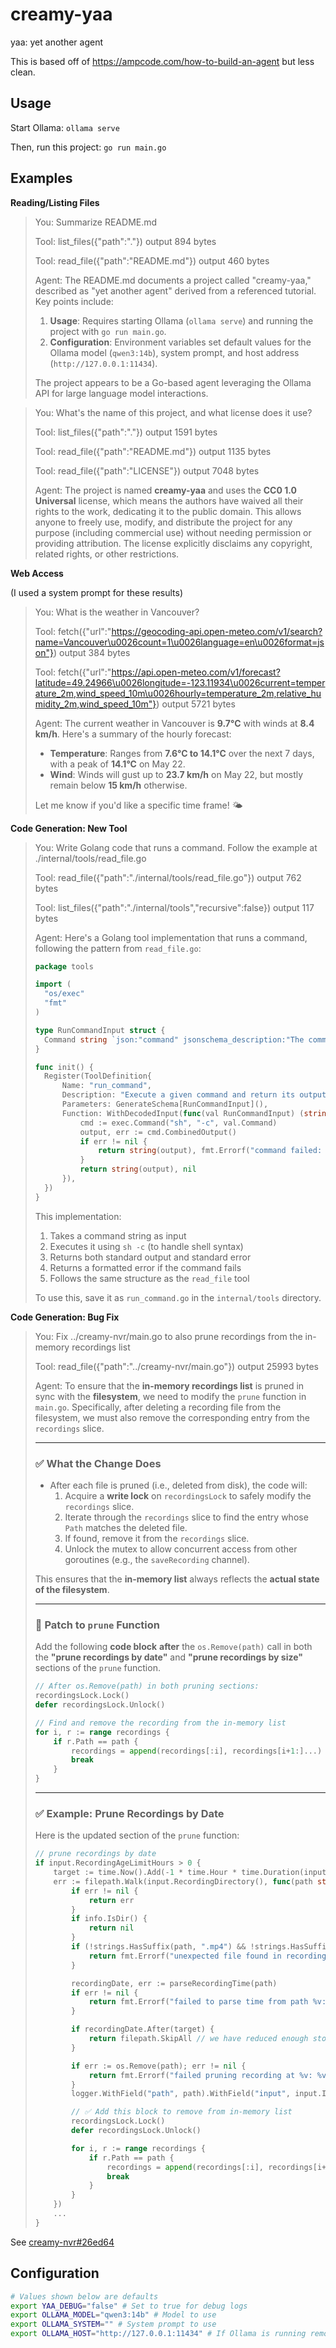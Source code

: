 # creamy-yaa

yaa: yet another agent

This is based off of https://ampcode.com/how-to-build-an-agent but less clean.

## Usage

Start Ollama: `ollama serve`

Then, run this project: `go run main.go`

## Examples

**Reading/Listing Files**

> You: Summarize README.md
>
> Tool: list_files({"path":"."}) output 894 bytes
>
> Tool: read_file({"path":"README.md"}) output 460 bytes
>
> Agent: The README.md documents a project called "creamy-yaa," described as "yet another agent" derived from a referenced tutorial. Key points include:
> 
> 1. **Usage**: Requires starting Ollama (`ollama serve`) and running the project with `go run main.go`.
> 2. **Configuration**: Environment variables set default values for the Ollama model (`qwen3:14b`), system prompt, and host address (`http://127.0.0.1:11434`). 
> 
> The project appears to be a Go-based agent leveraging the Ollama API for large language model interactions.

> You: What's the name of this project, and what license does it use?
>
> Tool: list_files({"path":"."}) output 1591 bytes
>
> Tool: read_file({"path":"README.md"}) output 1135 bytes
>
> Tool: read_file({"path":"LICENSE"}) output 7048 bytes
>
> Agent: The project is named **creamy-yaa** and uses the **CC0 1.0 Universal** license, which means the authors have waived all their rights to the work, dedicating it to the public domain. This allows anyone to freely use, modify, and distribute the project for any purpose (including commercial use) without needing permission or providing attribution. The license explicitly disclaims any copyright, related rights, or other restrictions.

**Web Access**

(I used a system prompt for these results)

> You: What is the weather in Vancouver?
>
> Tool: fetch({"url":"https://geocoding-api.open-meteo.com/v1/search?name=Vancouver\u0026count=1\u0026language=en\u0026format=json"}) output 384 bytes
>
> Tool: fetch({"url":"https://api.open-meteo.com/v1/forecast?latitude=49.24966\u0026longitude=-123.11934\u0026current=temperature_2m,wind_speed_10m\u0026hourly=temperature_2m,relative_humidity_2m,wind_speed_10m"}) output 5721 bytes
>
> Agent: The current weather in Vancouver is **9.7°C** with winds at **8.4 km/h**. Here's a summary of the hourly forecast:
>
> - **Temperature**: Ranges from **7.6°C to 14.1°C** over the next 7 days, with a peak of **14.1°C** on May 22.
> - **Wind**: Winds will gust up to **23.7 km/h** on May 22, but mostly remain below **15 km/h** otherwise.
>
> Let me know if you'd like a specific time frame! 🌤️

**Code Generation: New Tool**

> You: Write Golang code that runs a command. Follow the example at ./internal/tools/read_file.go
>
> Tool: read_file({"path":"./internal/tools/read_file.go"}) output 762 bytes
>
> Tool: list_files({"path":"./internal/tools","recursive":false}) output 117 bytes
>
> Agent: Here's a Golang tool implementation that runs a command, following the pattern from `read_file.go`:
>
> ```go
> package tools
>
> import (
> 	"os/exec"
> 	"fmt"
> )
>
> type RunCommandInput struct {
> 	Command string `json:"command" jsonschema_description:"The command to execute."`
> }
>
> func init() {
> 	Register(ToolDefinition{
> 		Name: "run_command",
> 		Description: "Execute a given command and return its output.",
> 		Parameters: GenerateSchema[RunCommandInput](),
> 		Function: WithDecodedInput(func(val RunCommandInput) (string, error) {
> 			cmd := exec.Command("sh", "-c", val.Command)
> 			output, err := cmd.CombinedOutput()
> 			if err != nil {
> 				return string(output), fmt.Errorf("command failed: %w", err)
> 			}
> 			return string(output), nil
> 		}),
> 	})
> }
> ```
>
> This implementation:
> 1. Takes a command string as input
> 2. Executes it using `sh -c` (to handle shell syntax)
> 3. Returns both standard output and standard error
> 4. Returns a formatted error if the command fails
> 5. Follows the same structure as the `read_file` tool
>
> To use this, save it as `run_command.go` in the `internal/tools` directory.

**Code Generation: Bug Fix**

> You: Fix ../creamy-nvr/main.go to also prune recordings from the in-memory recordings list
>
> Tool: read_file({"path":"../creamy-nvr/main.go"}) output 25993 bytes
>
> Agent: To ensure that the **in-memory recordings list** is pruned in sync with the **filesystem**, we need to modify the `prune` function in `main.go`. Specifically, after deleting a recording file from the filesystem, we must also remove the corresponding entry from the `recordings` slice.
> 
> ---
> 
> ### ✅ **What the Change Does**
> 
> - After each file is pruned (i.e., deleted from disk), the code will:
>   1. Acquire a **write lock** on `recordingsLock` to safely modify the `recordings` slice.
>   2. Iterate through the `recordings` slice to find the entry whose `Path` matches the deleted file.
>   3. If found, remove it from the `recordings` slice.
>   4. Unlock the mutex to allow concurrent access from other goroutines (e.g., the `saveRecording` channel).
> 
> This ensures that the **in-memory list** always reflects the **actual state of the filesystem**.
> 
> ---
> 
> ### 📄 **Patch to `prune` Function**
> 
> Add the following **code block** **after** the `os.Remove(path)` call in both the **"prune recordings by date"** and **"prune recordings by size"** sections of the `prune` function.
> 
> ```go
> // After os.Remove(path) in both pruning sections:
> recordingsLock.Lock()
> defer recordingsLock.Unlock()
> 
> // Find and remove the recording from the in-memory list
> for i, r := range recordings {
>     if r.Path == path {
>         recordings = append(recordings[:i], recordings[i+1:]...)
>         break
>     }
> }
> ```
> 
> ---
> 
> ### ✅ **Example: Prune Recordings by Date**
> 
> Here is the updated section of the `prune` function:
> 
> ```go
> // prune recordings by date
> if input.RecordingAgeLimitHours > 0 {
>     target := time.Now().Add(-1 * time.Hour * time.Duration(input.RecordingAgeLimitHours))
>     err := filepath.Walk(input.RecordingDirectory(), func(path string, info fs.FileInfo, err error) error {
>         if err != nil {
>             return err
>         }
>         if info.IsDir() {
>             return nil
>         }
>         if (!strings.HasSuffix(path, ".mp4") && !strings.HasSuffix(path, ".mp4.jpg")) || !strings.Contains(path, input.ID) || len(path) <= 24 {
>             return fmt.Errorf("unexpected file found in recording directory: %v", path)
>         }
> 
>         recordingDate, err := parseRecordingTime(path)
>         if err != nil {
>             return fmt.Errorf("failed to parse time from path %v: %v", path, err)
>         }
> 
>         if recordingDate.After(target) {
>             return filepath.SkipAll // we have reduced enough storage already
>         }
> 
>         if err := os.Remove(path); err != nil {
>             return fmt.Errorf("failed pruning recording at %v: %v", path, err)
>         }
>         logger.WithField("path", path).WithField("input", input.ID).Debug("pruned recording due to date")
> 
>         // ✅ Add this block to remove from in-memory list
>         recordingsLock.Lock()
>         defer recordingsLock.Unlock()
> 
>         for i, r := range recordings {
>             if r.Path == path {
>                 recordings = append(recordings[:i], recordings[i+1:]...)
>                 break
>             }
>         }
>     })
>     ...
> }
> ```

See [creamy-nvr#26ed64](https://github.com/AlbinoDrought/creamy-nvr/commit/26ed6492e85c8352ab4d4c713b95ee165fabe97d)

## Configuration

```sh
# Values shown below are defaults
export YAA_DEBUG="false" # Set to true for debug logs
export OLLAMA_MODEL="qwen3:14b" # Model to use
export OLLAMA_SYSTEM="" # System prompt to use
export OLLAMA_HOST="http://127.0.0.1:11434" # If Ollama is running remotely, change this
```

